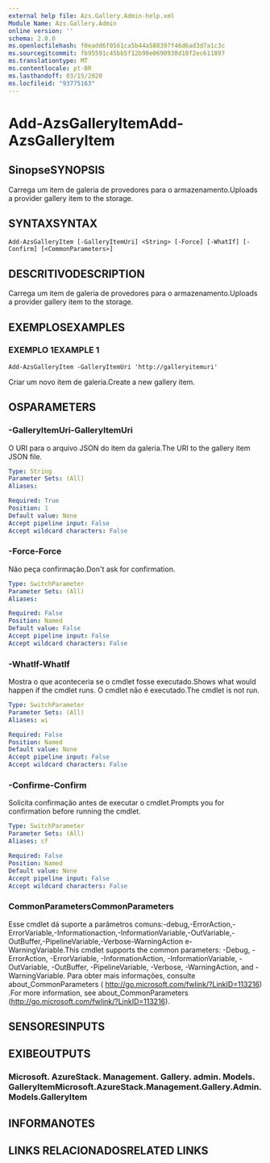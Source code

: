 ```yaml
---
external help file: Azs.Gallery.Admin-help.xml
Module Name: Azs.Gallery.Admin
online version: ''
schema: 2.0.0
ms.openlocfilehash: f0eadd6f0561ca5b44a588397f46d6ad3d7a1c3c
ms.sourcegitcommit: fb95591c45bb5f12b98e0690938d18f2ec611897
ms.translationtype: MT
ms.contentlocale: pt-BR
ms.lasthandoff: 03/15/2020
ms.locfileid: "93775163"
---
```

# <span data-ttu-id="6808f-101">Add-AzsGalleryItem</span><span class="sxs-lookup"><span data-stu-id="6808f-101">Add-AzsGalleryItem</span></span>

## <span data-ttu-id="6808f-102">Sinopse</span><span class="sxs-lookup"><span data-stu-id="6808f-102">SYNOPSIS</span></span>
<span data-ttu-id="6808f-103">Carrega um item de galeria de provedores para o armazenamento.</span><span class="sxs-lookup"><span data-stu-id="6808f-103">Uploads a provider gallery item to the storage.</span></span>

## <span data-ttu-id="6808f-104">SYNTAX</span><span class="sxs-lookup"><span data-stu-id="6808f-104">SYNTAX</span></span>

```
Add-AzsGalleryItem [-GalleryItemUri] <String> [-Force] [-WhatIf] [-Confirm] [<CommonParameters>]
```

## <span data-ttu-id="6808f-105">DESCRITIVO</span><span class="sxs-lookup"><span data-stu-id="6808f-105">DESCRIPTION</span></span>
<span data-ttu-id="6808f-106">Carrega um item de galeria de provedores para o armazenamento.</span><span class="sxs-lookup"><span data-stu-id="6808f-106">Uploads a provider gallery item to the storage.</span></span>

## <span data-ttu-id="6808f-107">EXEMPLOS</span><span class="sxs-lookup"><span data-stu-id="6808f-107">EXAMPLES</span></span>

### <span data-ttu-id="6808f-108">EXEMPLO 1</span><span class="sxs-lookup"><span data-stu-id="6808f-108">EXAMPLE 1</span></span>
```
Add-AzsGalleryItem -GalleryItemUri 'http://galleryitemuri'
```

<span data-ttu-id="6808f-109">Criar um novo item de galeria.</span><span class="sxs-lookup"><span data-stu-id="6808f-109">Create a new gallery item.</span></span>

## <span data-ttu-id="6808f-110">OS</span><span class="sxs-lookup"><span data-stu-id="6808f-110">PARAMETERS</span></span>

### <span data-ttu-id="6808f-111">-GalleryItemUri</span><span class="sxs-lookup"><span data-stu-id="6808f-111">-GalleryItemUri</span></span>
<span data-ttu-id="6808f-112">O URI para o arquivo JSON do item da galeria.</span><span class="sxs-lookup"><span data-stu-id="6808f-112">The URI to the gallery item JSON file.</span></span>

```yaml
Type: String
Parameter Sets: (All)
Aliases:

Required: True
Position: 1
Default value: None
Accept pipeline input: False
Accept wildcard characters: False
```

### <span data-ttu-id="6808f-113">-Force</span><span class="sxs-lookup"><span data-stu-id="6808f-113">-Force</span></span>
<span data-ttu-id="6808f-114">Não peça confirmação.</span><span class="sxs-lookup"><span data-stu-id="6808f-114">Don't ask for confirmation.</span></span>

```yaml
Type: SwitchParameter
Parameter Sets: (All)
Aliases:

Required: False
Position: Named
Default value: False
Accept pipeline input: False
Accept wildcard characters: False
```

### <span data-ttu-id="6808f-115">-WhatIf</span><span class="sxs-lookup"><span data-stu-id="6808f-115">-WhatIf</span></span>
<span data-ttu-id="6808f-116">Mostra o que aconteceria se o cmdlet fosse executado.</span><span class="sxs-lookup"><span data-stu-id="6808f-116">Shows what would happen if the cmdlet runs.</span></span>
<span data-ttu-id="6808f-117">O cmdlet não é executado.</span><span class="sxs-lookup"><span data-stu-id="6808f-117">The cmdlet is not run.</span></span>

```yaml
Type: SwitchParameter
Parameter Sets: (All)
Aliases: wi

Required: False
Position: Named
Default value: None
Accept pipeline input: False
Accept wildcard characters: False
```

### <span data-ttu-id="6808f-118">-Confirme</span><span class="sxs-lookup"><span data-stu-id="6808f-118">-Confirm</span></span>
<span data-ttu-id="6808f-119">Solicita confirmação antes de executar o cmdlet.</span><span class="sxs-lookup"><span data-stu-id="6808f-119">Prompts you for confirmation before running the cmdlet.</span></span>

```yaml
Type: SwitchParameter
Parameter Sets: (All)
Aliases: cf

Required: False
Position: Named
Default value: None
Accept pipeline input: False
Accept wildcard characters: False
```

### <span data-ttu-id="6808f-120">CommonParameters</span><span class="sxs-lookup"><span data-stu-id="6808f-120">CommonParameters</span></span>
<span data-ttu-id="6808f-121">Esse cmdlet dá suporte a parâmetros comuns:-debug,-ErrorAction,-ErrorVariable,-Informationaction,-InformationVariable,-OutVariable,-OutBuffer,-PipelineVariable,-Verbose-WarningAction e-WarningVariable.</span><span class="sxs-lookup"><span data-stu-id="6808f-121">This cmdlet supports the common parameters: -Debug, -ErrorAction, -ErrorVariable, -InformationAction, -InformationVariable, -OutVariable, -OutBuffer, -PipelineVariable, -Verbose, -WarningAction, and -WarningVariable.</span></span> <span data-ttu-id="6808f-122">Para obter mais informações, consulte about_CommonParameters ( http://go.microsoft.com/fwlink/?LinkID=113216) .</span><span class="sxs-lookup"><span data-stu-id="6808f-122">For more information, see about_CommonParameters (http://go.microsoft.com/fwlink/?LinkID=113216).</span></span>

## <span data-ttu-id="6808f-123">SENSORES</span><span class="sxs-lookup"><span data-stu-id="6808f-123">INPUTS</span></span>

## <span data-ttu-id="6808f-124">EXIBE</span><span class="sxs-lookup"><span data-stu-id="6808f-124">OUTPUTS</span></span>

### <span data-ttu-id="6808f-125">Microsoft. AzureStack. Management. Gallery. admin. Models. GalleryItem</span><span class="sxs-lookup"><span data-stu-id="6808f-125">Microsoft.AzureStack.Management.Gallery.Admin.Models.GalleryItem</span></span>

## <span data-ttu-id="6808f-126">INFORMA</span><span class="sxs-lookup"><span data-stu-id="6808f-126">NOTES</span></span>

## <span data-ttu-id="6808f-127">LINKS RELACIONADOS</span><span class="sxs-lookup"><span data-stu-id="6808f-127">RELATED LINKS</span></span>
